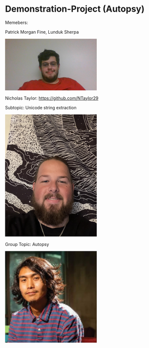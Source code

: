 # Demonstration-Project (Autopsy)
Memebers:

Patrick Morgan Fine, Lunduk Sherpa

<img src = "https://github.com/Patrick-crtl/Demonstration-Project/blob/main/Pictures/PicPatrick.jpg" width= "300">

Nicholas Taylor: https://github.com/NTaylor29

Subtopic: Unicode string extraction

<img src = "https://github.com/Patrick-crtl/Demonstration-Project/blob/main/Pictures/NickPicture.JPG" width= "300">

Group Topic: Autopsy

<img src = "https://github.com/Patrick-crtl/Demonstration-Project/blob/124dfdc83640b5574998b773b2eeeda2842e8a63/Pictures/profile.jpg" width= "300">

